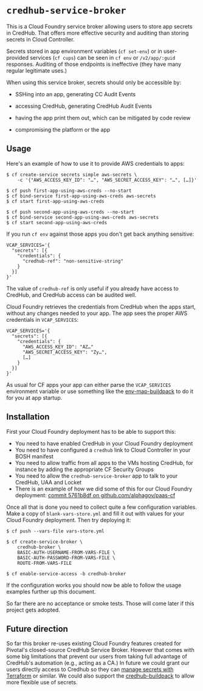 # `credhub-service-broker`

This is a Cloud Foundry service broker allowing users to store app
secrets in CredHub. That offers more effective security and auditing
than storing secrets in Cloud Controller.

Secrets stored in app environment variables (`cf set-env`) or in
user-provided services (`cf cups`) can be seen in `cf env` or
`/v2/app/:guid` responses. Auditing of those endpoints is ineffective
(they have many regular legitimate uses.)

When using this service broker, secrets should only be accessible by:

  - SSHing into an app, generating CC Audit Events

  - accessing CredHub, generating CredHub Audit Events

  - having the app print them out, which can be mitigated by code
    review

  - compromising the platform or the app

## Usage

Here's an example of how to use it to provide AWS credentials to apps:

```
$ cf create-service secrets simple aws-secrets \
    -c '{"AWS_ACCESS_KEY_ID": "…", "AWS_SECRET_ACCESS_KEY": "…", […]}'

$ cf push first-app-using-aws-creds --no-start
$ cf bind-service first-app-using-aws-creds aws-secrets
$ cf start first-app-using-aws-creds

$ cf push second-app-using-aws-creds --no-start
$ cf bind-service second-app-using-aws-creds aws-secrets
$ cf start second-app-using-aws-creds
```

If you run `cf env` against those apps you don't get back anything
sensitive:

```
VCAP_SERVICES='{
  "secrets": [{
    "credentials": {
      "credhub-ref": "non-sensitive-string"
    }
  }]
}'
```

The value of `credhub-ref` is only useful if you already have access
to CredHub, and CredHub access can be audited well.

Cloud Foundry retrieves the credentials from CredHub when the apps
start, without any changes needed to your app. The app sees the proper
AWS credentials in `VCAP_SERVICES`:

```
VCAP_SERVICES='{
  "secrets": [{
    "credentials": {
      "AWS_ACCESS_KEY_ID": "AZ…"
      "AWS_SECRET_ACCESS_KEY": "Zy…",
      […]
    }
  }]
}'
```

As usual for CF apps your app can either parse the `VCAP_SERVICES`
environment variable or use something like the
[env-map-buildpack](https://github.com/andy-paine/env-map-buildpack)
to do it for you at app startup.

## Installation

First your Cloud Foundry deployment has to be able to support this:

* You need to have enabled CredHub in your Cloud Foundry deployment
* You need to have configured a `credhub` link to Cloud Controller in
  your BOSH manifest
* You need to allow traffic from all apps to the VMs hosting CredHub,
  for instance by adding the appropriate CF Security Groups
* You need to allow the `credhub-service-broker` app to talk to your
  CredHub, UAA and Locket
* There is an example of how we did some of this for our Cloud Foundry
  deployment: [commit 5761b8df on github.com/alphagov/paas-cf](https://github.com/alphagov/paas-cf/commit/5761b8df854bff3d768c3d68b39b075180c14840)

Once all that is done you need to collect quite a few configuration
variables. Make a copy of `blank-vars-store.yml` and fill it out with
values for your Cloud Foundry deployment. Then try deploying it:

```
$ cf push --vars-file vars-store.yml

$ cf create-service-broker \
    credhub-broker \
    BASIC-AUTH-USERNAME-FROM-VARS-FILE \
    BASIC-AUTH-PASSWORD-FROM-VARS-FILE \
    ROUTE-FROM-VARS-FILE

$ cf enable-service-access -b credhub-broker
```

If the configuration works you should now be able to follow the usage
examples further up this document.

So far there are no acceptance or smoke tests. Those will come later
if this project gets adopted.

## Future direction

So far this broker re-uses existing Cloud Foundry features created for
Pivotal's closed-source CredHub Service Broker. However that comes
with some big limitations that prevent our users from taking full
advantage of CredHub's automation (e.g., acting as a CA.) In future
we could grant our users directly access to Credhub so they can [manage
secrets with Terraform](https://github.com/orange-cloudfoundry/terraform-provider-credhub)
or similar. We could also support the
[credhub-buildpack](https://github.com/andy-paine/credhub-buildpack)
to allow more flexible use of secrets.
